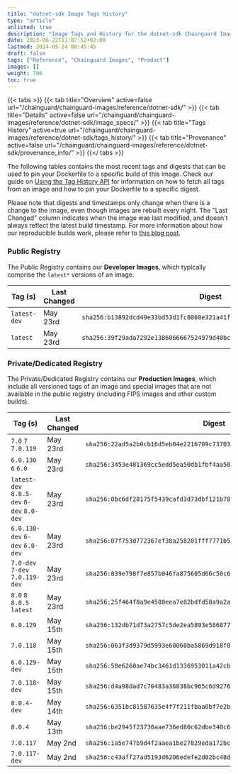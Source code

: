 ```yaml
---
title: "dotnet-sdk Image Tags History"
type: "article"
unlisted: true
description: "Image Tags and History for the dotnet-sdk Chainguard Image"
date: 2023-06-22T11:07:52+02:00
lastmod: 2024-05-24 00:45:45
draft: false
tags: ["Reference", "Chainguard Images", "Product"]
images: []
weight: 700
toc: true
---
```


{{< tabs >}}
{{< tab title="Overview" active=false url="/chainguard/chainguard-images/reference/dotnet-sdk/" >}}
{{< tab title="Details" active=false url="/chainguard/chainguard-images/reference/dotnet-sdk/image_specs/" >}}
{{< tab title="Tags History" active=true url="/chainguard/chainguard-images/reference/dotnet-sdk/tags_history/" >}}
{{< tab title="Provenance" active=false url="/chainguard/chainguard-images/reference/dotnet-sdk/provenance_info/" >}}
{{</ tabs >}}

The following tables contains the most recent tags and digests that can be used to pin your Dockerfile to a specific build of this image. Check our guide on [Using the Tag History API](/chainguard/chainguard-images/using-the-tag-history-api/) for information on how to fetch all tags from an image and how to pin your Dockerfile to a specific digest.

Please note that digests and timestamps only change when there is a change to the image, even though images are rebuilt every night. The "Last Changed" column indicates when the image was last modified, and doesn't always reflect the latest build timestamp. For more information about how our reproducible builds work, please refer to [this blog post](https://www.chainguard.dev/unchained/reproducing-chainguards-reproducible-image-builds).

### Public Registry
The Public Registry contains our **Developer Images**, which typically comprise the `latest*` versions of an image.

| Tag (s)       | Last Changed | Digest                                                                    |
|---------------|--------------|---------------------------------------------------------------------------|
|  `latest-dev` | May 23rd     | `sha256:b13892dcd49e33bd53d1fc8060e321a41ffad8cc1c5d8b30ba2b47b49fb1a816` |
|  `latest`     | May 23rd     | `sha256:39f29ada7292e1386066667524979d40bcd33159eac69aeb39d8d470ef15647b` |


### Private/Dedicated Registry
The Private/Dedicated Registry contains our **Production Images**, which include all versioned tags of an image and special images that are not available in the public registry (including FIPS images and other custom builds).

| Tag (s)                                     | Last Changed | Digest                                                                    |
|---------------------------------------------|--------------|---------------------------------------------------------------------------|
|  `7.0` `7` `7.0.119`                        | May 23rd     | `sha256:22ad5a2b0cb16d5eb04e2216709c737036e0c41f867061c271db290da92f734a` |
|  `6.0.130` `6` `6.0`                        | May 23rd     | `sha256:3453e481369cc5edd5ea50db1fbf4aa50979536f0567c2cec0371631b68cb7fc` |
|  `latest-dev` `8.0.5-dev` `8-dev` `8.0-dev` | May 23rd     | `sha256:0bc6df28175f5439cafd3d73dbf121b7834d2061317a4dd1f66628941bfa414c` |
|  `6.0.130-dev` `6-dev` `6.0-dev`            | May 23rd     | `sha256:07f753d772367ef38a258201fff7771b59a54c82ae2046863e52b4036d7c04a4` |
|  `7.0-dev` `7-dev` `7.0.119-dev`            | May 23rd     | `sha256:839e798f7e857b046fa875605d66c50c63b3dc85ebb0529648ec6e6c4fd6f3bb` |
|  `8.0` `8` `8.0.5` `latest`                 | May 23rd     | `sha256:25f464f8a9e4580eea7e82bdfd58a9a2a459cb3e6427e0bca3a9461ce7f3141a` |
|  `6.0.129`                                  | May 15th     | `sha256:132db71d73a2757c5de2ea5893e586877db100ed4ea553697d1436f19f5f5944` |
|  `7.0.118`                                  | May 15th     | `sha256:063f3d9379d5993e60060ba5869d918f02f8eb5c38bb655944658bef0c1ef3c1` |
|  `6.0.129-dev`                              | May 15th     | `sha256:50e6260ae74bc3461d1336953011a42cbb347761d55158572d62780f98e2b65d` |
|  `7.0.118-dev`                              | May 15th     | `sha256:d4a98dad7c70483a36838bc965c6d9276ca6d4b9333b382f352a07c9914c7bd0` |
|  `8.0.4-dev`                                | May 14th     | `sha256:6351bc81587635e4f7f211fbaa0bf7e2bf5af7545ba0baa12b671d4952901d1a` |
|  `8.0.4`                                    | May 13th     | `sha256:be2945f23730aae736ed80c62dbe340c6eea43efb1a3039b85742ef4da879ef2` |
|  `7.0.117`                                  | May 2nd      | `sha256:1a5e747b9d4f2aaea1be27829eda172bcca4c915bf294a18f220c3c9a11ab0bd` |
|  `7.0.117-dev`                              | May 2nd      | `sha256:c43aff27ad5193d6206edefe2d02bc48d478103c73be2ef20ee41eda64ac187a` |

